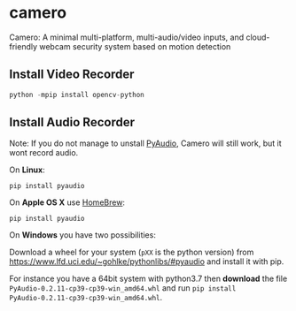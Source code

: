 # camero
Camero: A minimal multi-platform, multi-audio/video inputs, and cloud-friendly webcam  security system based on motion detection

## Install Video Recorder


```python -mpip install imutils
python -mpip install opencv-python
```

## Install Audio Recorder

Note: If you do not manage to unstall [PyAudio](https://pypi.org/project/PyAudio/), Camero will still work, but it wont record audio.

On **Linux**:
```sudo apt-get install python-pyaudio python3-pyaudio 
pip install pyaudio
```

On **Apple OS X** use [HomeBrew](https://brew.sh/index_it):
```brew install portaudio
pip install pyaudio
``` 

On **Windows** you have two possibilities:

Download a wheel for your system (`pXX` is the python version) from https://www.lfd.uci.edu/~gohlke/pythonlibs/#pyaudio and install it with pip.

For instance you have a 64bit system with python3.7 then **download** the file `PyAudio‑0.2.11‑cp39‑cp39‑win_amd64.whl` and run `pip install PyAudio‑0.2.11‑cp39‑cp39‑win_amd64.whl`.
